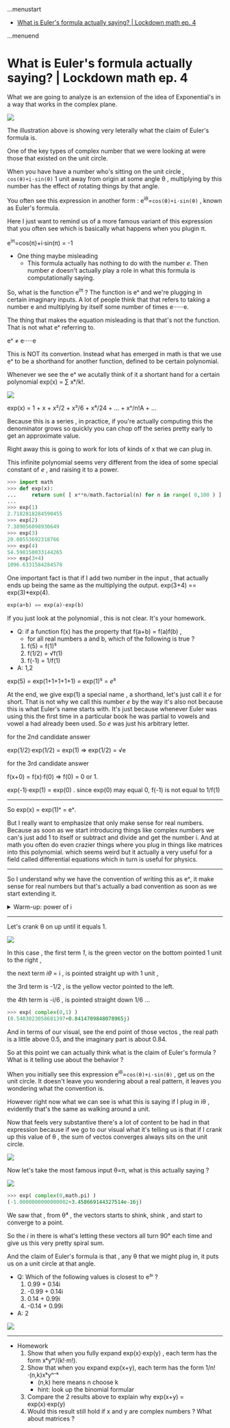 ...menustart

- [What is Euler's formula actually saying? | Lockdown math ep. 4](#18a0e75f9580b2706a272049017e24fd)

...menuend


<h2 id="18a0e75f9580b2706a272049017e24fd"></h2>


# What is Euler's formula actually saying? | Lockdown math ep. 4

What we are going to analyze is an extension of the idea of Exponential's in a way that works in the complex plane. 

 ![](../imgs/3b1b_euler_0.png)

The illustration above is showing very leterally what the claim of Euler's formula is. 

One of the key types of complex number that we were looking at were those that existed on the unit circle. 

When you have have a number who's sitting on the unit circle , `cos(θ)+i·sin(θ)`  1 unit away from origin at some angle θ , multiplying by this number has the effect of rotating things by that angle. 

You often see this expression  in another form  : e<sup>iθ</sup>=`cos(θ)+i·sin(θ)` , known as Euler's formula.


Here I just want to remind us of a more famous variant of this expression that you often see which is basically what happens when you plugin π. 

e<sup>iπ</sup>=cos(π)+i·sin(π) = -1


- One thing maybe  misleading
    - This formula actually has nothing to do with the number *e*.  Then number *e* doesn't actually play a role in what this formula is computationally saying. 

So, what is the function  e<sup>iπ</sup> ?  The function is eˣ and we're plugging in certain imaginary inputs. A lot of people think that that refers to taking a number e and multiplying by itself some number of times  e······e.

The thing that makes the equation misleading is that that's not the function. That is not what eˣ referring to. 

eˣ ≠ e·····e 

This is NOT its convertion. Instead what has emerged in math is that we use eˣ  to be a shorthand for another function, defined to be certain polynomial.

Whenever we see the eˣ  we acutally think of it a shortant hand for a certain polynomial  exp(x) =  ∑ xᵏ/k!.

![](../imgs/3b1b_ex_polynomial.png)

exp(x) = 1 + x + x²/2 + x³/6 + x⁴/24 + ... + xⁿ/n!A + ...

Because this is a series , in practice, if you're actually computing this the denominator grows so quickly you can chop off the series pretty early to get an approximate value. 

Right away this is going to work for lots of kinds of x that we can plug in. 

This infinite polynomial seems very different from the idea of some special constant of *e* , and raising it to a power. 

```python
>>> import math
>>> def exp(x):
...     return sum( [ x**n/math.factorial(n) for n in range( 0,100 ) ] )
...
>>> exp(1)
2.7182818284590455
>>> exp(2)
7.389056098930649
>>> exp(3)
20.08553692318766
>>> exp(4)
54.598150033144265
>>> exp(3+4)
1096.6331584284578
```

One important fact  is that if I add two number in the input , that actually ends up being the same as  the multiplying the output.   exp(3+4) == exp(3)*exp(4).

```python
exp(a+b) == exp(a)·exp(b)
```

If you just look at the polynomial , this is not clear.  It's your homework.

- Q: if a function f(x) has the property that f(a+b) = f(a)f(b) , 
    - for all real numbers  a and b, which of the following is true ?
    1. f(5) = f(1)⁵
    2. f(1/2) = √f(1)
    3. f(-1) = 1/f(1)
- A: 1,2

exp(5) = exp(1+1+1+1+1) = exp(1)⁵ = *e*⁵

At the end, we give exp(1) a special name , a shorthand, let's just call it *e* for short. That is not why we call this number *e* by the way it's also not because this is what Euler's name starts with. It's just because whenever Euler was using this  the first time in a particular book  he was partial to vowels and vowel a had already been used. So *e* was just his arbitrary letter.

for the 2nd candidate answer

exp(1/2)·exp(1/2) = exp(1)  => exp(1/2) = √e 

for the 3rd candidate answer

f(x+0) = f(x)·f(0) => f(0) = 0 or 1.

exp(-1)·exp(1) = exp(0) . since exp(0) may equal 0,  f(-1) is not equal to 1/f(1)


---

So exp(x) = exp(1)ˣ = eˣ. 

But I really want to emphasize that only make sense for real numbers. Because as soon as we start introducing things like complex numbers we can's just add 1 to itself or subtract and divide and get the number i. And at math you often do even crazier things where you plug in things like matrices into this polynomial.  which seems weird but it actually a very useful for a field called differential equations which in turn is useful for physics. 

---

So I understand why we have the convention of writing this as eˣ, it make sense for real numbers but that's actually a bad convention as soon as we start extending it.

<details>
<summary>
Warm-up: power of i
</summary>

So with all of that said let's finally have some fun and plug in some complex values. 

- Q: Rember that i is defined to be a value satisfying i²=-1
    - For which values of n does iⁿ = -1
    1. All multiples of 3
    2. All positive multiples of 3
    3. All integers 1 below a multiple of 4
    4. All positive integers 1 below a multiple of 4
- A: 3

What does the negative powers mean ?  i⁻¹ = 1/i = i³ 

i⁴=1 => i³=1/i= i⁻¹

</details>

--- 

Let's crank θ on up until it equals 1.

![](../imgs/3b1b_euler_1.png)

In this case , the first term *1*, is the green vector on the bottom pointed 1 unit to the right , 

the next term *iθ* = i  ,  is pointed straight up with 1 unit , 

the 3rd term is -1/2 , is the yellow vector pointed to the left.

the 4th term is -i/6 , is pointed straight down 1/6 ...

```python
>>> exp( complex(0,1) )
(0.5403023058681397+0.8414709848078965j)
```

And in terms of our visual, see the end point of those vectos ,  the real path is a little above 0.5, and the imaginary part is about 0.84. 

So at this point we can actually think what is the claim of Euler's formula ? What is it telling use about the behavior ?

When you initially see this expression   e<sup>iθ</sup>=`cos(θ)+i·sin(θ)` , get us on the unit circle. It doesn't leave you wondering about a real pattern, it leaves you wondering what the convention is. 

However right now what we can see is what this is saying if I plug in iθ , evidently that's the same as walking around a unit. 

Now that feels very substantive there's a lot of content to be had in that expression because if we go to our visual what it's telling us is that if I crank up this value of θ , the sum of vectos converges always sits on the unit circle.

![](../imgs/3b1b_euler_2.png)

Now let's take the most famous input θ=π,  what is this actually saying ?

![](../imgs/3b1b_euler_3.png)

```python
>>> exp( complex(0,math.pi) )
(-1.0000000000000002+3.458669144327514e-16j)
```

We saw that , from θ⁴ , the vectors starts to shink, shink , and start to converge to a point.

So the *i*  in there is what's letting these vectors all turn 90° each time and give us this very pretty spiral sum. 

And the claim of Euler's formula is that , any θ that we might plug in, it puts us on a unit circle at that angle. 


- Q: Which of the following values is closest to e³ⁱ ?
    1.  0.99 + 0.14i
    2. -0.99 + 0.14i
    3.  0.14 + 0.99i
    4. -0.14 + 0.99i
- A: 2

![](../imgs/3b1b_euler_4.png)

---

- Homework 
    1. Show that when you fully expand exp(x)·exp(y) , each term has the form xᵏyᵐ/(k!·m!).
    2. Show that when you expand exp(x+y), each term has the form 1/n!·(n,k)xᵏyⁿ⁻ᵏ
        - (n,k) here means n choose  k
        - hint: look up the binomial formular
    3. Compare the 2 results above to explain why exp(x+y) = exp(x)·exp(y)
    4. Would this result still hold if x and y are complex numbers ?  What about matrices ?







